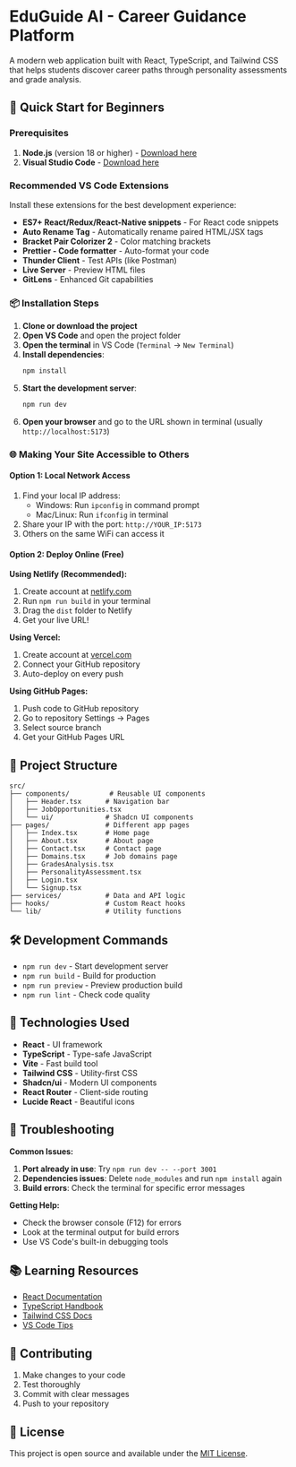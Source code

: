 
# EduGuide AI - Career Guidance Platform

A modern web application built with React, TypeScript, and Tailwind CSS that helps students discover career paths through personality assessments and grade analysis.

## 🚀 Quick Start for Beginners

### Prerequisites
1. **Node.js** (version 18 or higher) - [Download here](https://nodejs.org/)
2. **Visual Studio Code** - [Download here](https://code.visualstudio.com/)

### Recommended VS Code Extensions
Install these extensions for the best development experience:
- **ES7+ React/Redux/React-Native snippets** - For React code snippets
- **Auto Rename Tag** - Automatically rename paired HTML/JSX tags
- **Bracket Pair Colorizer 2** - Color matching brackets
- **Prettier - Code formatter** - Auto-format your code
- **Thunder Client** - Test APIs (like Postman)
- **Live Server** - Preview HTML files
- **GitLens** - Enhanced Git capabilities

### 📦 Installation Steps

1. **Clone or download the project**
2. **Open VS Code** and open the project folder
3. **Open the terminal** in VS Code (`Terminal` → `New Terminal`)
4. **Install dependencies**:
   ```bash
   npm install
   ```
5. **Start the development server**:
   ```bash
   npm run dev
   ```
6. **Open your browser** and go to the URL shown in terminal (usually `http://localhost:5173`)

### 🌐 Making Your Site Accessible to Others

#### Option 1: Local Network Access
1. Find your local IP address:
   - Windows: Run `ipconfig` in command prompt
   - Mac/Linux: Run `ifconfig` in terminal
2. Share your IP with the port: `http://YOUR_IP:5173`
3. Others on the same WiFi can access it

#### Option 2: Deploy Online (Free)

**Using Netlify (Recommended):**
1. Create account at [netlify.com](https://netlify.com)
2. Run `npm run build` in your terminal
3. Drag the `dist` folder to Netlify
4. Get your live URL!

**Using Vercel:**
1. Create account at [vercel.com](https://vercel.com)
2. Connect your GitHub repository
3. Auto-deploy on every push

**Using GitHub Pages:**
1. Push code to GitHub repository
2. Go to repository Settings → Pages
3. Select source branch
4. Get your GitHub Pages URL

## 📁 Project Structure

```
src/
├── components/          # Reusable UI components
│   ├── Header.tsx      # Navigation bar
│   ├── JobOpportunities.tsx
│   └── ui/             # Shadcn UI components
├── pages/              # Different app pages
│   ├── Index.tsx       # Home page
│   ├── About.tsx       # About page
│   ├── Contact.tsx     # Contact page
│   ├── Domains.tsx     # Job domains page
│   ├── GradesAnalysis.tsx
│   ├── PersonalityAssessment.tsx
│   ├── Login.tsx
│   └── Signup.tsx
├── services/           # Data and API logic
├── hooks/              # Custom React hooks
└── lib/                # Utility functions
```

## 🛠️ Development Commands

- `npm run dev` - Start development server
- `npm run build` - Build for production
- `npm run preview` - Preview production build
- `npm run lint` - Check code quality

## 🎨 Technologies Used

- **React** - UI framework
- **TypeScript** - Type-safe JavaScript
- **Vite** - Fast build tool
- **Tailwind CSS** - Utility-first CSS
- **Shadcn/ui** - Modern UI components
- **React Router** - Client-side routing
- **Lucide React** - Beautiful icons

## 🔧 Troubleshooting

**Common Issues:**
1. **Port already in use**: Try `npm run dev -- --port 3001`
2. **Dependencies issues**: Delete `node_modules` and run `npm install` again
3. **Build errors**: Check the terminal for specific error messages

**Getting Help:**
- Check the browser console (F12) for errors
- Look at the terminal output for build errors
- Use VS Code's built-in debugging tools

## 📚 Learning Resources

- [React Documentation](https://react.dev/)
- [TypeScript Handbook](https://www.typescriptlang.org/docs/)
- [Tailwind CSS Docs](https://tailwindcss.com/docs)
- [VS Code Tips](https://code.visualstudio.com/docs/getstarted/tips-and-tricks)

## 🤝 Contributing

1. Make changes to your code
2. Test thoroughly
3. Commit with clear messages
4. Push to your repository

## 📄 License

This project is open source and available under the [MIT License](LICENSE).
